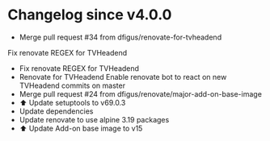 # Changelog since v4.0.0
- Merge pull request #34 from dfigus/renovate-for-tvheadend

Fix renovate REGEX for TVHeadend 
- Fix renovate REGEX for TVHeadend 
- Renovate for TVHeadend
Enable renovate bot to react on new TVHeadend commits on master 
- Merge pull request #24 from dfigus/renovate/major-add-on-base-image 
- ⬆️ Update setuptools to v69.0.3 
- Update dependencies 
- Update renovate to use alpine 3.19 packages 
- ⬆️ Update Add-on base image to v15 

